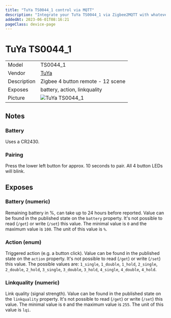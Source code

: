 ```yaml
---
title: "TuYa TS0044_1 control via MQTT"
description: "Integrate your TuYa TS0044_1 via Zigbee2MQTT with whatever smart home infrastructure you are using without the vendor's bridge or gateway."
addedAt: 2023-06-01T08:16:21
pageClass: device-page
---
```


<!-- !!!! -->
<!-- ATTENTION: This file is auto-generated through docgen! -->
<!-- You can only edit the "Notes"-Section between the two comment lines "Notes BEGIN" and "Notes END". -->
<!-- Do not use h1 or h2 heading within "## Notes"-Section. -->
<!-- !!!! -->

# TuYa TS0044_1

|     |     |
|-----|-----|
| Model | TS0044_1  |
| Vendor  | [TuYa](/supported-devices/#v=TuYa)  |
| Description | Zigbee 4 button remote - 12 scene |
| Exposes | battery, action, linkquality |
| Picture | ![TuYa TS0044_1](https://www.zigbee2mqtt.io/images/devices/TS0044_1.png) |


<!-- Notes BEGIN: You can edit here. Add "## Notes" headline if not already present. -->
## Notes

### Battery
Uses a CR2430.

### Pairing
Press the lower left button for approx. 10 seconds to pair. All 4 button LEDs will blink.
<!-- Notes END: Do not edit below this line -->




## Exposes

### Battery (numeric)
Remaining battery in %, can take up to 24 hours before reported.
Value can be found in the published state on the `battery` property.
It's not possible to read (`/get`) or write (`/set`) this value.
The minimal value is `0` and the maximum value is `100`.
The unit of this value is `%`.

### Action (enum)
Triggered action (e.g. a button click).
Value can be found in the published state on the `action` property.
It's not possible to read (`/get`) or write (`/set`) this value.
The possible values are: `1_single`, `1_double`, `1_hold`, `2_single`, `2_double`, `2_hold`, `3_single`, `3_double`, `3_hold`, `4_single`, `4_double`, `4_hold`.

### Linkquality (numeric)
Link quality (signal strength).
Value can be found in the published state on the `linkquality` property.
It's not possible to read (`/get`) or write (`/set`) this value.
The minimal value is `0` and the maximum value is `255`.
The unit of this value is `lqi`.

